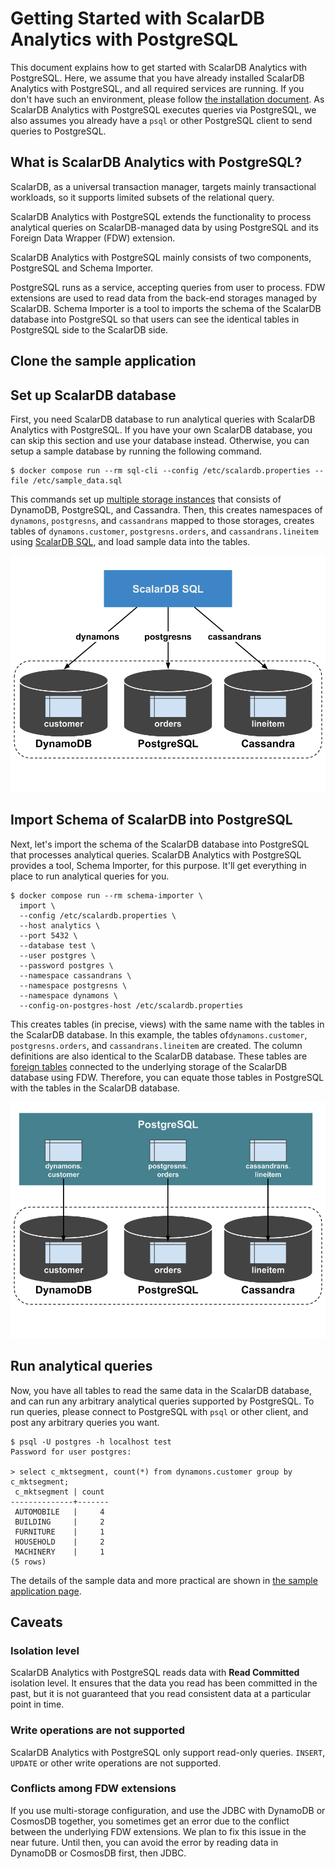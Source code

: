 # Getting Started with ScalarDB Analytics with PostgreSQL

This document explains how to get started with ScalarDB Analytics with PostgreSQL. Here, we assume that you have already installed ScalarDB Analytics with PostgreSQL, and all required services are running. If you don't have such an environment, please follow [the installation document](./installation.md). As ScalarDB Analytics with PostgreSQL executes queries via PostgreSQL, we also assumes you already have a `psql` or other PostgreSQL client to send queries to PostgreSQL.

## What is ScalarDB Analytics with PostgreSQL?

ScalarDB, as a universal transaction manager, targets mainly transactional workloads, so it supports limited subsets of the relational query.

ScalarDB Analytics with PostgreSQL extends the functionality to process analytical queries on ScalarDB-managed data by using PostgreSQL and its Foreign Data Wrapper (FDW) extension.

ScalarDB Analytics with PostgreSQL mainly consists of two components, PostgreSQL and Schema Importer.

PostgreSQL runs as a service, accepting queries from user to process. FDW extensions are used to read data from the back-end storages managed by ScalarDB. Schema Importer is a tool to imports the schema of the ScalarDB database into PostgreSQL so that users can see the identical tables in PostgreSQL side to the ScalarDB side.

## Clone the sample application

## Set up ScalarDB database

First, you need ScalarDB database to run analytical queries with ScalarDB Analytics with PostgreSQL. If you have your own ScalarDB database, you can skip this section and use your database instead. Otherwise, you can setup a sample database by running the following command.

```shell
$ docker compose run --rm sql-cli --config /etc/scalardb.properties --file /etc/sample_data.sql
```

This commands set up [multiple storage instances](https://scalardb.scalar-labs.com/docs/3.9/multi-storage-transactions/) that consists of DynamoDB, PostgreSQL, and Cassandra. Then, this creates namespaces of `dynamons`, `postgresns`, and `cassandrans` mapped to those storages, creates tables of `dynamons.customer`, `postgresns.orders`, and `cassandrans.lineitem` using [ScalarDB SQL](https://scalardb.scalar-labs.com/docs/3.9/scalardb-sql/getting-started-with-sql/), and load sample data into the tables.

![Multi storage overview](./images/multi-storage-overview.png)

## Import Schema of ScalarDB into PostgreSQL

Next, let's import the schema of the ScalarDB database into PostgreSQL that processes analytical queries. ScalarDB Analytics with PostgreSQL provides a tool, Schema Importer, for this purpose. It'll get everything in place to run analytical queries for you.

```shell
$ docker compose run --rm schema-importer \
  import \
  --config /etc/scalardb.properties \
  --host analytics \
  --port 5432 \
  --database test \
  --user postgres \
  --password postgres \
  --namespace cassandrans \
  --namespace postgresns \
  --namespace dynamons \
  --config-on-postgres-host /etc/scalardb.properties
```

This creates tables (in precise, views) with the same name with the tables in the ScalarDB database. In this example, the tables of`dynamons.customer`, `postgresns.orders`, and `cassandrans.lineitem` are created. The column definitions are also identical to the ScalarDB database. These tables are [foreign tables](https://www.postgresql.org/docs/current/sql-createforeigntable.html) connected to the underlying storage of the ScalarDB database using FDW. Therefore, you can equate those tables in PostgreSQL with the tables in the ScalarDB database.

![Imported schema](./images/imported-schema.png)

## Run analytical queries

Now, you have all tables to read the same data in the ScalarDB database, and can run any arbitrary analytical queries supported by PostgreSQL. To run queries, please connect to PostgreSQL with `psql` or other client, and post any arbitrary queries you want.

```shell
$ psql -U postgres -h localhost test
Password for user postgres:

> select c_mktsegment, count(*) from dynamons.customer group by c_mktsegment;
 c_mktsegment | count
--------------+-------
 AUTOMOBILE   |     4
 BUILDING     |     2
 FURNITURE    |     1
 HOUSEHOLD    |     2
 MACHINERY    |     1
(5 rows)
```

The details of the sample data and more practical are shown in [the sample application page]().

## Caveats

### Isolation level

ScalarDB Analytics with PostgreSQL reads data with **Read Committed** isolation level. It ensures that the data you read has been committed in the past, but it is not guaranteed that you read consistent data at a particular point in time.

### Write operations are not supported

ScalarDB Analytics with PostgreSQL only support read-only queries. `INSERT`, `UPDATE` or other write operations are not supported.

### Conflicts among FDW extensions

If you use multi-storage configuration, and use the JDBC with DynamoDB or CosmosDB together, you sometimes get an error due to the conflict between the underlying FDW extensions. We plan to fix this issue in the near future. Until then, you can avoid the error by reading data in DynamoDB or CosmosDB first, then JDBC.
